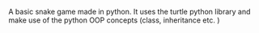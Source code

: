 A basic snake game made in python. It uses the turtle python library and make use of the python OOP concepts (class, inheritance etc. )

